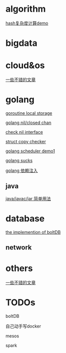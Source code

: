 # algorithm

[hash复杂度计算demo](/algorithm/hash_complexity_demo/README.md)

# bigdata

# cloud&os

[一些不错的文章](/cloud&os/README.md)

# golang

[goroutine local storage](/golang/gls/README.md)

[golang nil\/closed chan](/golang/gochan/README.md)

[check nil interface](/golang/nilinterface/README.md)

[struct copy checker](/golang/copychecker/README.md)

[golang scheduler demo1](/golang/scheduler_demo1/README.md)

[golang sucks](/golang/golangsucks/README.md)

[golang 依赖注入](https://zhuanlan.zhihu.com/p/32689810)

## java

[java/javac/jar 简单用法](/java/java_javac_jar/README.md)

# database

[the implemention of boltDB](/database/boltDB/README.md)

## network

# others

[一些不错的文章](/others/README.md)

# TODOs

boltDB

自己动手写docker

mesos

spark

